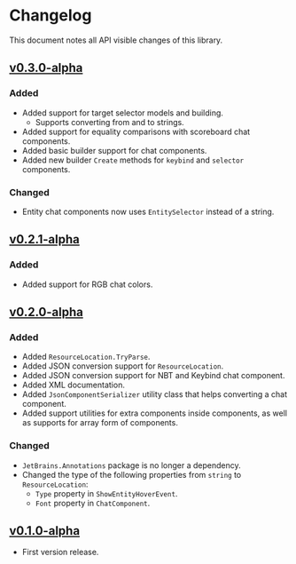 # Changelog

This document notes all API visible changes of this library.

## [v0.3.0-alpha]

### Added

- Added support for target selector models and building.
  - Supports converting from and to strings.
- Added support for equality comparisons with scoreboard chat components.
- Added basic builder support for chat components.
- Added new builder `Create` methods for `keybind` and `selector` components.

### Changed

- Entity chat components now uses `EntitySelector` instead of a string.

## [v0.2.1-alpha]

### Added

- Added support for RGB chat colors.

## [v0.2.0-alpha]

### Added

- Added `ResourceLocation.TryParse`.
- Added JSON conversion support for `ResourceLocation`.
- Added JSON conversion support for NBT and Keybind chat component.
- Added XML documentation.
- Added `JsonComponentSerializer` utility class that helps converting a chat component.
- Added support utilities for extra components inside components, as well as supports for array form of components.

### Changed

- `JetBrains.Annotations` package is no longer a dependency.
- Changed the type of the following properties from `string` to `ResourceLocation`:
  - `Type` property in `ShowEntityHoverEvent`.
  - `Font` property in `ChatComponent`.

## [v0.1.0-alpha]

- First version release.

[Unreleased]: https://codeberg.org/WithLithum/MineJason/compare/v0.3.0-alpha...trunk
[v0.3.0-alpha]: https://codeberg.org/WithLithum/MineJason/compare/v0.2.1-alpha...v0.3.0-alpha
[v0.2.1-alpha]: https://codeberg.org/WithLithum/MineJason/compare/v0.2.0-alpha...v0.2.1-alpha
[v0.2.0-alpha]: https://codeberg.org/WithLithum/MineJason/compare/v0.1.0-alpha...v0.2.0-alpha
[v0.1.0-alpha]: https://codeberg.org/WithLithum/MineJason/src/tag/v0.1.0-alpha
